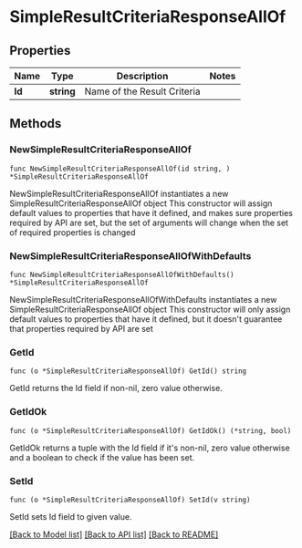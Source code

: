 # SimpleResultCriteriaResponseAllOf

## Properties

Name | Type | Description | Notes
------------ | ------------- | ------------- | -------------
**Id** | **string** | Name of the Result Criteria | 

## Methods

### NewSimpleResultCriteriaResponseAllOf

`func NewSimpleResultCriteriaResponseAllOf(id string, ) *SimpleResultCriteriaResponseAllOf`

NewSimpleResultCriteriaResponseAllOf instantiates a new SimpleResultCriteriaResponseAllOf object
This constructor will assign default values to properties that have it defined,
and makes sure properties required by API are set, but the set of arguments
will change when the set of required properties is changed

### NewSimpleResultCriteriaResponseAllOfWithDefaults

`func NewSimpleResultCriteriaResponseAllOfWithDefaults() *SimpleResultCriteriaResponseAllOf`

NewSimpleResultCriteriaResponseAllOfWithDefaults instantiates a new SimpleResultCriteriaResponseAllOf object
This constructor will only assign default values to properties that have it defined,
but it doesn't guarantee that properties required by API are set

### GetId

`func (o *SimpleResultCriteriaResponseAllOf) GetId() string`

GetId returns the Id field if non-nil, zero value otherwise.

### GetIdOk

`func (o *SimpleResultCriteriaResponseAllOf) GetIdOk() (*string, bool)`

GetIdOk returns a tuple with the Id field if it's non-nil, zero value otherwise
and a boolean to check if the value has been set.

### SetId

`func (o *SimpleResultCriteriaResponseAllOf) SetId(v string)`

SetId sets Id field to given value.



[[Back to Model list]](../README.md#documentation-for-models) [[Back to API list]](../README.md#documentation-for-api-endpoints) [[Back to README]](../README.md)


